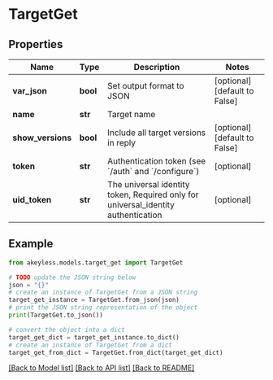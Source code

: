 # TargetGet


## Properties

Name | Type | Description | Notes
------------ | ------------- | ------------- | -------------
**var_json** | **bool** | Set output format to JSON | [optional] [default to False]
**name** | **str** | Target name | 
**show_versions** | **bool** | Include all target versions in reply | [optional] [default to False]
**token** | **str** | Authentication token (see &#x60;/auth&#x60; and &#x60;/configure&#x60;) | [optional] 
**uid_token** | **str** | The universal identity token, Required only for universal_identity authentication | [optional] 

## Example

```python
from akeyless.models.target_get import TargetGet

# TODO update the JSON string below
json = "{}"
# create an instance of TargetGet from a JSON string
target_get_instance = TargetGet.from_json(json)
# print the JSON string representation of the object
print(TargetGet.to_json())

# convert the object into a dict
target_get_dict = target_get_instance.to_dict()
# create an instance of TargetGet from a dict
target_get_from_dict = TargetGet.from_dict(target_get_dict)
```
[[Back to Model list]](../README.md#documentation-for-models) [[Back to API list]](../README.md#documentation-for-api-endpoints) [[Back to README]](../README.md)


